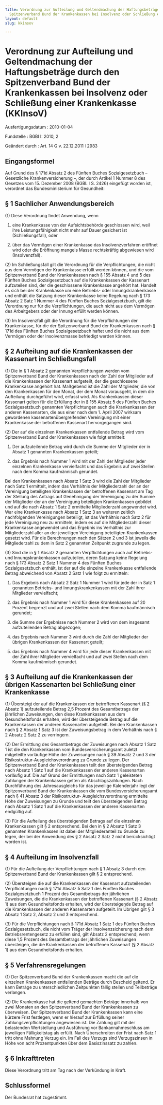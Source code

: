 ```yaml
---
Title: Verordnung zur Aufteilung und Geltendmachung der Haftungsbeträge durch den
  Spitzenverband Bund der Krankenkassen bei Insolvenz oder Schließung einer Krankenkasse
layout: default
slug: kkinsov

---
```


# Verordnung zur Aufteilung und Geltendmachung der Haftungsbeträge durch den Spitzenverband Bund der Krankenkassen bei Insolvenz oder Schließung einer Krankenkasse (KKInsoV)

Ausfertigungsdatum
:   2010-01-04

Fundstelle
:   BGBl I: 2010, 2

Geändert durch
:   Art. 14 G v. 22.12.2011 I 2983


## Eingangsformel

Auf Grund des § 171d Absatz 2 des Fünften Buches Sozialgesetzbuch –
Gesetzliche Krankenversicherung –, der durch Artikel 1 Nummer 8 des
Gesetzes vom 15. Dezember 2008 (BGBl. I S. 2426) eingefügt worden ist,
verordnet das Bundesministerium für Gesundheit:


## § 1 Sachlicher Anwendungsbereich

(1) Diese Verordnung findet Anwendung, wenn

1.  eine Krankenkasse von der Aufsichtsbehörde geschlossen wird, weil ihre
    Leistungsfähigkeit nicht mehr auf Dauer gesichert ist
    (Schließungsfall), oder


2.  über das Vermögen einer Krankenkasse das Insolvenzverfahren eröffnet
    wird oder die Eröffnung mangels Masse rechtskräftig abgewiesen wird
    (Insolvenzfall).




(2) Im Schließungsfall gilt die Verordnung für die Verpflichtungen,
die nicht aus dem Vermögen der Krankenkasse erfüllt werden können, und
die vom Spitzenverband Bund der Krankenkassen nach § 155 Absatz 4 und
5 des Fünften Buches Sozialgesetzbuch auf die Krankenkassen der
Kassenart aufzuteilen sind, der die geschlossene Krankenkasse angehört
hat. Handelt es sich bei der Krankenkasse um eine Betriebs- oder
Innungskrankenkasse und enthält die Satzung dieser Krankenkasse keine
Regelung nach § 173 Absatz 2 Satz 1 Nummer 4 des Fünften Buches
Sozialgesetzbuch, gilt die Verordnung nur für die Verpflichtungen, die
auch nicht aus dem Vermögen des Arbeitgebers oder der Innung erfüllt
werden können.

(3) Im Insolvenzfall gilt die Verordnung für die Verpflichtungen der
Krankenkasse, für die der Spitzenverband Bund der Krankenkassen nach §
171d des Fünften Buches Sozialgesetzbuch haftet und die nicht aus dem
Vermögen oder der Insolvenzmasse befriedigt werden können.


## § 2 Aufteilung auf die Krankenkassen der Kassenart im Schließungsfall

(1) Die in § 1 Absatz 2 genannten Verpflichtungen werden vom
Spitzenverband Bund der Krankenkassen nach der Zahl der Mitglieder auf
die Krankenkassen der Kassenart aufgeteilt, der die geschlossene
Krankenkasse angehört hat. Maßgebend ist die Zahl der Mitglieder, die
von den Krankenkassen für den Monat, der dem Monat vorausgeht, in dem
die Aufteilung durchgeführt wird, erfasst wird. Als Krankenkassen
dieser Kassenart gelten für die Erfüllung der in § 155 Absatz 5 des
Fünften Buches Sozialgesetzbuch genannten Verpflichtungen auch die
Krankenkassen der anderen Kassenarten, die aus einer nach dem 1. April
2007 wirksam gewordenen kassenartenübergreifenden Vereinigung mit
einer Krankenkasse der betroffenen Kassenart hervorgegangen sind.

(2) Der auf die einzelnen Krankenkassen entfallende Betrag wird vom
Spitzenverband Bund der Krankenkassen wie folgt ermittelt:

1.  Der aufzuteilende Betrag wird durch die Summe der Mitglieder der in
    Absatz 1 genannten Krankenkassen geteilt;


2.  das Ergebnis nach Nummer 1 wird mit der Zahl der Mitglieder jeder
    einzelnen Krankenkasse vervielfacht und das Ergebnis auf zwei Stellen
    nach dem Komma kaufmännisch gerundet.



Bei den Krankenkassen nach Absatz 1 Satz 3 wird die Zahl der
Mitglieder nach Satz 1 ermittelt, indem das Verhältnis der
Mitgliederzahl der an der Vereinigung beteiligten Krankenkassen der
betroffenen Kassenart am Tag der Stellung des Antrags auf Genehmigung
der Vereinigung zu der Summe der Mitglieder der an der Vereinigung
beteiligten Krankenkassen gebildet und auf die nach Absatz 1 Satz 2
ermittelte Mitgliederzahl angewendet wird. War eine Krankenkasse nach
Absatz 1 Satz 3 an weiteren zeitlich nachfolgenden Vereinigungen
beteiligt, ist das Verhältnis nach Satz 2 für jede Vereinigung neu zu
ermitteln, indem es auf die Mitgliederzahl dieser Krankenkasse
angewendet und das Ergebnis ins Verhältnis zur Mitgliederzahl aller an
der jeweiligen Vereinigung beteiligten Krankenkassen gesetzt wird. Für
die Berechnungen nach den Sätzen 2 und 3 ist jeweils die
Mitgliederzahl zu dem in Satz 2 genannten Zeitpunkt zugrunde zu legen.

(3) Sind die in § 1 Absatz 2 genannten Verpflichtungen auch auf
Betriebs- und Innungskrankenkassen aufzuteilen, deren Satzung keine
Regelung nach § 173 Absatz 2 Satz 1 Nummer 4 des Fünften Buches
Sozialgesetzbuch enthält, ist der auf die einzelne Krankenkasse
entfallende Betrag abweichend von Absatz 2 Satz 1 wie folgt zu
ermitteln:

1.  Das Ergebnis nach Absatz 2 Satz 1 Nummer 1 wird für jede der in Satz 1
    genannten Betriebs- und Innungskrankenkassen mit der Zahl ihrer
    Mitglieder vervielfacht;


2.  das Ergebnis nach Nummer 1 wird für diese Krankenkassen auf 20 Prozent
    begrenzt und auf zwei Stellen nach dem Komma kaufmännisch gerundet;


3.  die Summe der Ergebnisse nach Nummer 2 wird von dem insgesamt
    aufzuteilenden Betrag abgezogen;


4.  das Ergebnis nach Nummer 3 wird durch die Zahl der Mitglieder der
    übrigen Krankenkassen der Kassenart geteilt;


5.  das Ergebnis nach Nummer 4 wird für jede dieser Krankenkassen mit der
    Zahl ihrer Mitglieder vervielfacht und auf zwei Stellen nach dem Komma
    kaufmännisch gerundet.





## § 3 Aufteilung auf die Krankenkassen der übrigen Kassenarten bei Schließung einer Krankenkasse

(1) Übersteigt der auf die Krankenkassen der betroffenen Kassenart (§
2 Absatz 1) aufzuteilende Betrag 2,5 Prozent des Gesamtbetrags der
jährlichen Zuweisungen, den diese Krankenkassen aus dem
Gesundheitsfonds erhalten, wird der übersteigende Betrag auf die
Krankenkassen der anderen Kassenarten aufgeteilt. Bei den
Krankenkassen nach § 2 Absatz 1 Satz 3 ist der Zuweisungsbetrag in dem
Verhältnis nach § 2 Absatz 2 Satz 2 zu verringern.

(2) Der Ermittlung des Gesamtbetrags der Zuweisungen nach Absatz 1
Satz 1 ist die den Krankenkassen vom Bundesversicherungsamt zuletzt
mitgeteilte vorläufige Höhe der Zuweisungen nach § 39 Absatz 2 und 3
der Risikostruktur-Ausgleichsverordnung zu Grunde zu legen. Der
Spitzenverband Bund der Krankenkassen teilt den übersteigenden Betrag
nach Absatz 1 Satz 1 auf die Krankenkassen der anderen Kassenarten
vorläufig auf. Die auf Grund der Ermittlungen nach Satz 1 geleisteten
Zahlungen der Krankenkassen gelten als Abschlagszahlungen. Nach
Durchführung des Jahresausgleichs für das jeweilige Kalenderjahr legt
der Spitzenverband Bund der Krankenkassen die vom
Bundesversicherungsamt nach § 41 Absatz 3 der Risikostruktur-
Ausgleichsverordnung ermittelte Höhe der Zuweisungen zu Grunde und
teilt den übersteigenden Betrag nach Absatz 1 Satz 1 auf die
Krankenkassen der anderen Kassenarten endgültig auf.

(3) Für die Aufteilung des übersteigenden Betrags auf die einzelnen
Krankenkassen gilt § 2 entsprechend. Bei den in § 2 Absatz 1 Satz 3
genannten Krankenkassen ist dabei der Mitgliederanteil zu Grunde zu
legen, der bei der Anwendung des § 2 Absatz 2 Satz 2 nicht
berücksichtigt worden ist.


## § 4 Aufteilung im Insolvenzfall

(1) Für die Aufteilung der Verpflichtungen nach § 1 Absatz 3 durch den
Spitzenverband Bund der Krankenkassen gilt § 2 entsprechend.

(2) Übersteigen die auf die Krankenkassen der Kassenart aufzuteilenden
Verpflichtungen nach § 171d Absatz 5 Satz 1 des Fünften Buches
Sozialgesetzbuch 1 Prozent des Gesamtbetrags der jährlichen
Zuweisungen, die die Krankenkassen der betroffenen Kassenart (§ 2
Absatz 1) aus dem Gesundheitsfonds erhalten, wird der übersteigende
Betrag auf die Krankenkassen der anderen Kassenarten aufgeteilt. Im
Übrigen gilt § 3 Absatz 1 Satz 2, Absatz 2 und 3 entsprechend.

(3) Für die Verpflichtungen nach § 171d Absatz 1 Satz 1 des Fünften
Buches Sozialgesetzbuch, die nicht vom Träger der Insolvenzsicherung
nach dem Betriebsrentengesetz zu erfüllen sind, gilt Absatz 2
entsprechend, wenn diese 1,5 Prozent des Gesamtbetrags der jährlichen
Zuweisungen übersteigen, die die Krankenkassen der betroffenen
Kassenart (§ 2 Absatz 1) aus dem Gesundheitsfonds erhalten.


## § 5 Verfahrensregelungen

(1) Der Spitzenverband Bund der Krankenkassen macht die auf die
einzelnen Krankenkassen entfallenden Beträge durch Bescheid geltend.
Er kann Beträge zu unterschiedlichen Zeitpunkten fällig stellen und
Teilbeträge verlangen.

(2) Die Krankenkasse hat die geltend gemachten Beträge innerhalb von
zwei Monaten an den Spitzenverband Bund der Krankenkassen zu
überweisen. Der Spitzenverband Bund der Krankenkassen kann eine
kürzere Frist festlegen, wenn er hierauf zur Erfüllung seiner
Zahlungsverpflichtungen angewiesen ist. Die Zahlung gilt mit der
belastenden Wertstellung und Ausführung vor Bankannahmeschluss am
jeweiligen Fälligkeitstag als erfüllt. Nach Überschreiten der Frist
nach Satz 1 tritt ohne Mahnung Verzug ein. Im Fall des Verzugs sind
Verzugszinsen in Höhe von acht Prozentpunkten über dem Basiszinssatz
zu zahlen.


## § 6 Inkrafttreten

Diese Verordnung tritt am Tag nach der Verkündung in Kraft.


## Schlussformel

Der Bundesrat hat zugestimmt.

